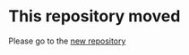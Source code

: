 # This repository moved

Please go to the [new repository](https://github.com/neuropoly/surface_based_tools/tree/partial_volume_correction)
